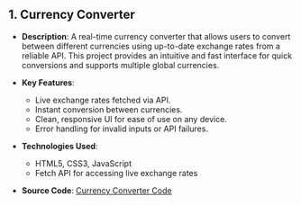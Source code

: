 ## 1. Currency Converter

- **Description**: A real-time currency converter that allows users to convert between different currencies using up-to-date exchange rates from a reliable API. This project provides an intuitive and fast interface for quick conversions and supports multiple global currencies.

- **Key Features**:
  - Live exchange rates fetched via API.
  - Instant conversion between currencies.
  - Clean, responsive UI for ease of use on any device.
  - Error handling for invalid inputs or API failures.

- **Technologies Used**: 
  - HTML5, CSS3, JavaScript
  - Fetch API for accessing live exchange rates

- **Source Code**: [Currency Converter Code](https://github.com/greeshwanthankem/Frontend-Projects/blob/main/CurrencyConverter/index.html)
